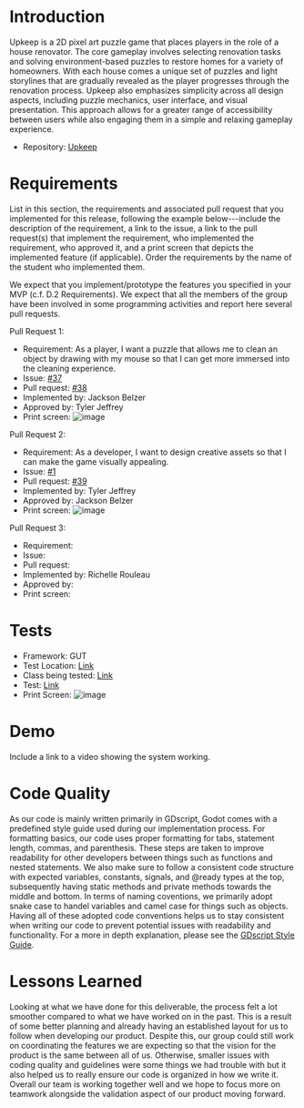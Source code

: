 # Introduction #
Upkeep is a 2D pixel art puzzle game that places players in the role of a house renovator. The core gameplay involves selecting renovation tasks and solving environment-based puzzles to restore homes for a variety of homeowners. With each house comes a unique set of puzzles and light storylines that are gradually revealed as the player progresses through the renovation process. Upkeep also emphasizes simplicity across all design aspects, including puzzle mechanics, user interface, and visual presentation. This approach allows for a greater range of accessibility between users while also engaging them in a simple and relaxing gameplay experience.
- Repository: [Upkeep](https://github.com/TJeffrey237/CS386Project)

# Requirements #
List in this section, the requirements and associated pull request that you implemented for this release, following the example below---include the description of the requirement, a link to the issue,  a link to the pull request(s) that implement the requirement, who implemented the requirement, who approved it, and a print screen that depicts the implemented feature (if applicable). Order the requirements by the name of the student who implemented them.

We expect that you implement/prototype the features you specified in your MVP (c.f. D.2 Requirements). We expect that all the members of the group have been involved in some programming activities and report here several pull requests. 

Pull Request 1:
- Requirement: As a player, I want a puzzle that allows me to clean an object by drawing with my mouse so that I can get more immersed into the cleaning experience.
- Issue: [#37](https://github.com/TJeffrey237/CS386Project/issues/37)
- Pull request: [#38](https://github.com/TJeffrey237/CS386Project/pull/38)
- Implemented by: Jackson Belzer
- Approved by: Tyler Jeffrey
- Print screen: ![image](https://github.com/user-attachments/assets/e45a529a-598c-4e70-a3b7-5d42075c00f7)

Pull Request 2:
- Requirement: As a developer, I want to design creative assets so that I can make the game visually appealing.
- Issue: [#1](https://github.com/TJeffrey237/CS386Project/issues/1)
- Pull request: [#39](https://github.com/TJeffrey237/CS386Project/pull/39)
- Implemented by: Tyler Jeffrey
- Approved by: Jackson Belzer
- Print screen: ![image](https://github.com/user-attachments/assets/6377c89d-63b9-4c2b-b794-bd6af39e02bf)


Pull Request 3:
- Requirement:
- Issue:
- Pull request:
- Implemented by: Richelle Rouleau
- Approved by: 
- Print screen: 

# Tests #
- Framework: GUT
- Test Location: [Link](https://github.com/TJeffrey237/CS386Project/tree/main/upkeep/tests)
- Class being tested: [Link](https://github.com/TJeffrey237/CS386Project/blob/main/upkeep/scenes/drawing_puzzle.tscn)
- Test: [Link](https://github.com/TJeffrey237/CS386Project/blob/main/upkeep/tests/test_drawing_solve.gd)
- Print Screen: ![image](https://github.com/user-attachments/assets/42abec2c-d23e-4598-a8dd-3e62c3ef2faa)


# Demo #
Include a link to a video showing the system working.

# Code Quality #
As our code is mainly written primarily in GDscript, Godot comes with a predefined style guide used during our implementation process. For formatting basics, our code uses proper formatting for tabs, statement length, commas, and parenthesis. These steps are taken to improve readability for other developers between things such as functions and nested statements. We also make sure to follow a consistent code structure with expected variables, constants, signals, and @ready types at the top, subsequently having static methods and private methods towards the middle and bottom. In terms of naming coventions, we primarily adopt snake case to handel variables and camel case for things such as objects. Having all of these adopted code conventions helps us to stay consistent when writing our code to prevent potential issues with readability and functionality. For a more in depth explanation, please see the [GDscript Style Guide](https://docs.godotengine.org/en/stable/tutorials/scripting/gdscript/gdscript_styleguide.html).

# Lessons Learned #
Looking at what we have done for this deliverable, the process felt a lot smoother compared to what we have worked on in the past. This is a result of some better planning and already having an established layout for us to follow when developing our product. Despite this, our group could still work on coordinating the features we are expecting so that the vision for the product is the same between all of us. Otherwise, smaller issues with coding quality and guidelines were some things we had trouble with but it also helped us to really ensure our code is organized in how we write it. Overall our team is working together well and we hope to focus more on teamwork alongside the validation aspect of our product moving forward.
